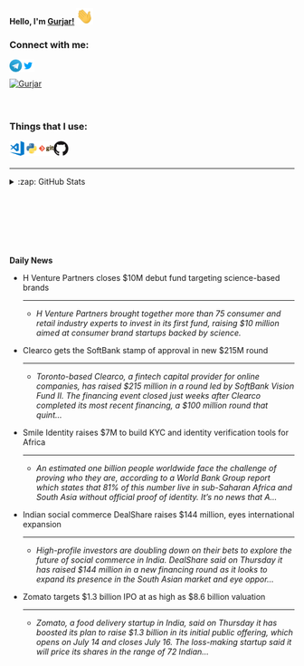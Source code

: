 #### Hello, I'm [Gurjar!](https://GurjarKing.github.io) <img src="https://raw.githubusercontent.com/ABSphreak/ABSphreak/master/gifs/Hi.gif" width="30px"></h2>


### Connect with me:

[<img align="left" alt="Gurjar | Telegram" width="22px" src="https://raw.githubusercontent.com/github/explore/80688e429a7d4ef2fca1e82350fe8e3517d3494d/topics/telegram/telegram.png" />][Telegram]
[<img align="left" alt="Gurjar | Twitter" width="22px" src="https://raw.githubusercontent.com/github/explore/80688e429a7d4ef2fca1e82350fe8e3517d3494d/topics/twitter/twitter.png" />][Twitter]
<br >
<br >
<a href="https://github.com/GurjarKing"><img src="https://komarev.com/ghpvc/?username=GurjarKing" alt="Gurjar" /></a> <br />
<br />
<br />
<!-- <br >

![](https://visitor-badge.glitch.me/badge?page_id=GurjarKing)

<br /> -->

### Things that I use:

[<img align="left" alt="Visual Studio Code" width="26px" src="https://raw.githubusercontent.com/github/explore/80688e429a7d4ef2fca1e82350fe8e3517d3494d/topics/visual-studio-code/visual-studio-code.png" />][VSCode]
[<img align="left" alt="Python" width="26px" src="https://raw.githubusercontent.com/github/explore/80688e429a7d4ef2fca1e82350fe8e3517d3494d/topics/python/python.png" />][Python]
[<img align="left" alt="Git" width="26px" src="https://raw.githubusercontent.com/github/explore/80688e429a7d4ef2fca1e82350fe8e3517d3494d/topics/git/git.png" />][Git]
[<img align="left" alt="GitHub" width="26px" src="https://raw.githubusercontent.com/github/explore/78df643247d429f6cc873026c0622819ad797942/topics/github/github.png" />][Github]

<br />
<br />

---
<details>
  <summary>:zap: GitHub Stats</summary>

<img align="left" alt="Gurjar's Github Stats" src="https://github-readme-stats.vercel.app/api?username=GurjarKing&show_icons=true&hide_border=true&count_private=true&include_all_commit=true&theme=algolia" />

</details>

<!-- ### 🔔 My latest tweet
<a href="https://twitter.com/Gurjar_King43" target="_blank">
	<img src="https://github.com/GurjarKing/GurjarKing/raw/master/tweet.png" width="70%" align="center" alt="Click to view on Twitter" title="My latest tweet, as an image"/>
</a> -->
<br>

<pre>

</pre>

<!-- **Quote of the hour:**

{qoth}

~ {qoth_author}
<pre>

</pre> -->
<br>
<pre>


</pre>
<strong>Daily News</strong>
  
  - H Venture Partners closes $10M debut fund targeting science-based brands
     <hr/>
     
      - *H Venture Partners brought together more than 75 consumer and retail industry experts to invest in its first fund, raising $10 million aimed at consumer brand startups backed by science.*
     
  - Clearco gets the SoftBank stamp of approval in new $215M round
      <hr/>
      
      - *Toronto-based Clearco, a fintech capital provider for online companies, has raised $215 million in a round led by SoftBank Vision Fund II. The financing event closed just weeks after Clearco completed its most recent financing, a $100 million round that quint…*
      
  - Smile Identity raises $7M to build KYC and identity verification tools for Africa
      <hr/>
      
      - *An estimated one billion people worldwide face the challenge of proving who they are, according to a World Bank Group report which states that 81% of this number live in sub-Saharan Africa and South Asia without official proof of identity. It’s no news that A…*
      
  - Indian social commerce DealShare raises $144 million, eyes international expansion
      <hr/>
      
      - *High-profile investors are doubling down on their bets to explore the future of social commerce in India. DealShare said on Thursday it has raised $144 million in a new financing round as it looks to expand its presence in the South Asian market and eye oppor…*
       
  - Zomato targets $1.3 billion IPO at as high as $8.6 billion valuation
      <hr/>
       
       - *Zomato, a food delivery startup in India, said on Thursday it has boosted its plan to raise $1.3 billion in its initial public offering, which opens on July 14 and closes July 16. The loss-making startup said it will price its shares in the range of 72 Indian…*
      

<br />

[VSCode]: https://code.visualstudio.com/
[Python]: https://www.python.org/
[Git]: https://git-scm.com/
[Github]: https://github.com/
[Telegram]: https://t.me/Gurjar_King/
[Twitter]: https://twitter.com/Gurjar_King43/
